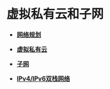 # 虚拟私有云和子网<a name="zh-cn_topic_0030969460"></a>

-   **[网络规划](网络规划.md)**  

-   **[虚拟私有云](虚拟私有云.md)**  

-   **[子网](子网.md)**  

-   **[IPv4/IPv6双栈网络](IPv4-IPv6双栈网络.md)**  



